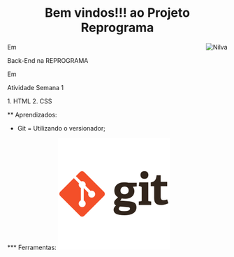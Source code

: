 <h1 align="center" >Bem vindos!!! ao Projeto Reprograma</h1>


<img align="right" src="https://www.google.com/imgres?imgurl=https%3A%2F%2Fimages.typeform.com%2Fimages%2FvaUz6jYB6fbw%2Fimage%2Fdefault&imgrefurl=https%3A%2F%2Freprograma.typeform.com%2Fto%2FaR9oYtnF&tbnid=5bW8GElx6G35sM&vet=12ahUKEwjWkIyYzOT2AhX1Q7gEHYABDFQQMygAegUIARCmAQ..i&docid=LoA25ERS7HaxQM&w=799&h=219&q=logo%20REPROGRAMA&ved=2ahUKEwjWkIyYzOT2AhX1Q7gEHYABDFQQMygAegUIARCmAQ" alt="Nilva" largura="80" altura="80" />
Em
<p>Back-End na REPROGRAMA</p>
Em
<p>Atividade Semana 1</p>
1. HTML
2. CSS

** Aprendizados:
- Git = Utilizando o versionador;


*** Ferramentas:
<img src="https://raw.githubusercontent.com/devicons/devicon/master/icons/git/git-original-wordmark.svg" alt="git" largura="40" altura="40" />